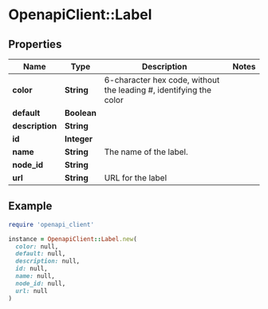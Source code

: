 # OpenapiClient::Label

## Properties

| Name | Type | Description | Notes |
| ---- | ---- | ----------- | ----- |
| **color** | **String** | 6-character hex code, without the leading #, identifying the color |  |
| **default** | **Boolean** |  |  |
| **description** | **String** |  |  |
| **id** | **Integer** |  |  |
| **name** | **String** | The name of the label. |  |
| **node_id** | **String** |  |  |
| **url** | **String** | URL for the label |  |

## Example

```ruby
require 'openapi_client'

instance = OpenapiClient::Label.new(
  color: null,
  default: null,
  description: null,
  id: null,
  name: null,
  node_id: null,
  url: null
)
```


